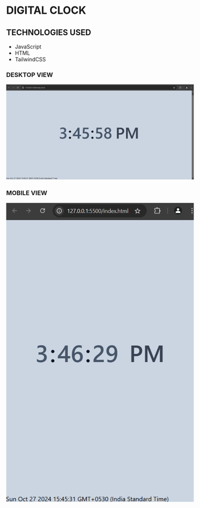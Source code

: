 # DIGITAL CLOCK

## TECHNOLOGIES USED

- JavaScript
- HTML
- TailwindCSS

### DESKTOP VIEW
![screenshot1](./DIGITAL%20CLOCK%20SS1.png)

### MOBILE VIEW
![screenshot2](./DIGITAL%20CLOCK%20SS2.png)